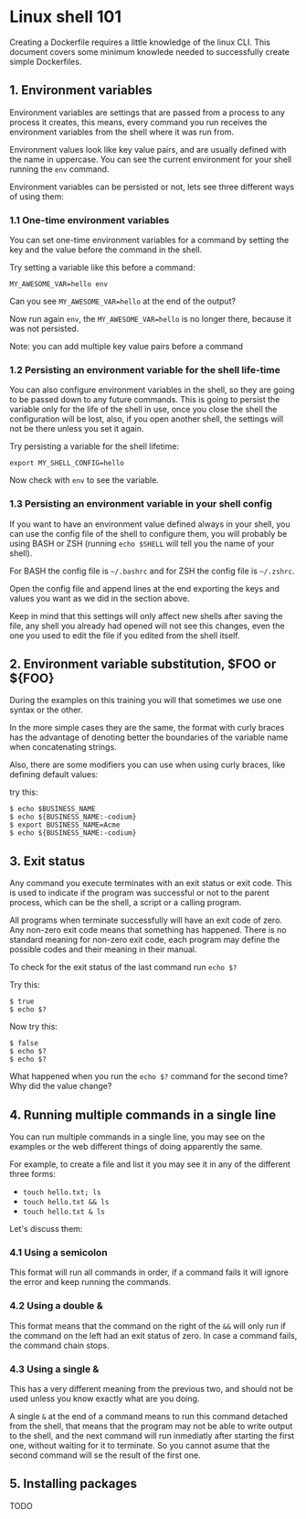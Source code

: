 # Linux shell 101

Creating a Dockerfile requires a little knowledge of the linux CLI. This document covers some minimum knowlede needed
to successfully create simple Dockerfiles.

## 1. Environment variables

Environment variables are settings that are passed from a process to any process it creates, this means, every command
you run receives the environment variables from the shell where it was run from.

Environment values look like key value pairs, and are usually defined with the name in uppercase. You can see the current
environment for your shell running the `env` command.

Environment variables can be persisted or not, lets see three different ways of using them:

### 1.1 One-time environment variables
You can set one-time environment variables for a command by setting the key and the value before the command in the
shell.

Try setting a variable like this before a command:

```
MY_AWESOME_VAR=hello env
```

Can you see `MY_AWESOME_VAR=hello` at the end of the output?

Now run again `env`, the `MY_AWESOME_VAR=hello` is no longer there, because it was not persisted.

Note: you can add multiple key value pairs before a command

### 1.2 Persisting an environment variable for the shell life-time

You can also configure environment variables in the shell, so they are going to be passed down to any future commands.
This is going to persist the variable only for the life of the shell in use, once you close the shell the configuration
will be lost, also, if you open another shell, the settings will not be there unless you set it again.

Try persisting a variable for the shell lifetime:

```
export MY_SHELL_CONFIG=hello
```

Now check with `env` to see the variable.

### 1.3 Persisting an environment variable in your shell config

If you want to have an environment value defined always in your shell, you can use the config file of the shell to
configure them, you will probably be using BASH or ZSH (running `echo $SHELL` will tell you the name of your shell).

For BASH the config file is `~/.bashrc` and for ZSH the config file is `~/.zshrc`.

Open the config file and append lines at the end exporting the keys and values you want as we did in the section above.

Keep in mind that this settings will only affect new shells after saving the file, any shell you already had opened will
not see this changes, even the one you used to edit the file if you edited from the shell itself.


## 2. Environment variable substitution, $FOO or ${FOO}

During the examples on this training you will that sometimes we use one syntax or the other.

In the more simple cases they are the same, the format with curly braces has the advantage of denoting better the
boundaries of the variable name when concatenating strings.

Also, there are some modifiers you can use when using curly braces, like defining default values:

try this:

```
$ echo $BUSINESS_NAME
$ echo ${BUSINESS_NAME:-codium}
$ export BUSINESS_NAME=Acme
$ echo ${BUSINESS_NAME:-codium}
```

## 3. Exit status

Any command you execute terminates with an exit status or exit code. This is used to indicate if the program was 
successful or not to the parent process, which can be the shell, a script or a calling program.

All programs when terminate successfully will have an exit code of zero. Any non-zero exit code means that something
has happened. There is no standard meaning for non-zero exit code, each program may define the possible codes and their
meaning in their manual.

To check for the exit status of the last command run `echo $?`

Try this:

```
$ true
$ echo $?
```

Now try this:

```
$ false
$ echo $?
$ echo $?
```

What happened when you run the `echo $?` command for the second time? Why did the value change?

## 4. Running multiple commands in a single line 

You can run multiple commands in a single line, you may see on the examples or the web different things of doing apparently the same.

For example, to create a file and list it you may see it in any of the different three forms:

 * `touch hello.txt; ls`
 * `touch hello.txt && ls`
 * `touch hello.txt & ls`

Let's discuss them:

### 4.1 Using a semicolon

This format will run all commands in order, if a command fails it will ignore the error and keep running the commands.

### 4.2 Using a double &

This format means that the command on the right of the `&&` will only run if the command on the left had an exit status of zero.
In case a command fails, the command chain stops.

### 4.3 Using a single &

This has a very different meaning from the previous two, and should not be used unless you know exactly what are you doing.

A single `&` at the end of a command means to run this command detached from the shell, that means that the program may not
be able to write output to the shell, and the next command will run inmediatly after starting the first one, without waiting
for it to terminate. So you cannot asume that the second command will se the result of the first one.

## 5. Installing packages

TODO